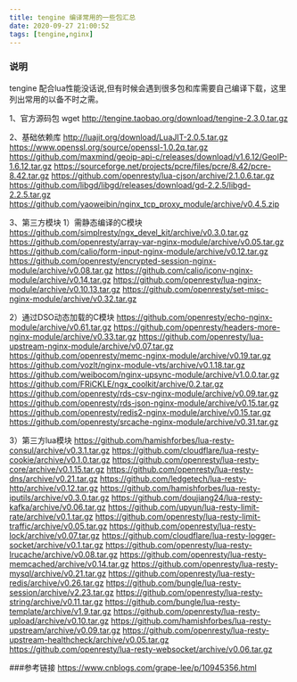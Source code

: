 ```yaml
---
title: tengine 编译常用的一些包汇总
date: 2020-09-27 21:00:52
tags: [tengine,nginx]
---
```

### 说明
tengine 配合lua性能没话说,但有时候会遇到很多包和库需要自己编译下载，这里列出常用的以备不时之需。

1、官方源码包
wget http://tengine.taobao.org/download/tengine-2.3.0.tar.gz



2、基础依赖库
http://luajit.org/download/LuaJIT-2.0.5.tar.gz
https://www.openssl.org/source/openssl-1.0.2q.tar.gz
https://github.com/maxmind/geoip-api-c/releases/download/v1.6.12/GeoIP-1.6.12.tar.gz
https://sourceforge.net/projects/pcre/files/pcre/8.42/pcre-8.42.tar.gz
https://github.com/openresty/lua-cjson/archive/2.1.0.6.tar.gz
https://github.com/libgd/libgd/releases/download/gd-2.2.5/libgd-2.2.5.tar.gz
https://github.com/yaoweibin/nginx_tcp_proxy_module/archive/v0.4.5.zip

3、第三方模块
1）需静态编译的C模块
https://github.com/simplresty/ngx_devel_kit/archive/v0.3.0.tar.gz
https://github.com/openresty/array-var-nginx-module/archive/v0.05.tar.gz
https://github.com/calio/form-input-nginx-module/archive/v0.12.tar.gz
https://github.com/openresty/encrypted-session-nginx-module/archive/v0.08.tar.gz
https://github.com/calio/iconv-nginx-module/archive/v0.14.tar.gz
https://github.com/openresty/lua-nginx-module/archive/v0.10.13.tar.gz
https://github.com/openresty/set-misc-nginx-module/archive/v0.32.tar.gz

<!-- more -->

2）通过DSO动态加载的C模块
https://github.com/openresty/echo-nginx-module/archive/v0.61.tar.gz
https://github.com/openresty/headers-more-nginx-module/archive/v0.33.tar.gz
https://github.com/openresty/lua-upstream-nginx-module/archive/v0.07.tar.gz
https://github.com/openresty/memc-nginx-module/archive/v0.19.tar.gz
https://github.com/vozlt/nginx-module-vts/archive/v0.1.18.tar.gz
https://github.com/weibocom/nginx-upsync-module/archive/v1.0.0.tar.gz
https://github.com/FRiCKLE/ngx_coolkit/archive/0.2.tar.gz
https://github.com/openresty/rds-csv-nginx-module/archive/v0.09.tar.gz
https://github.com/openresty/rds-json-nginx-module/archive/v0.15.tar.gz
https://github.com/openresty/redis2-nginx-module/archive/v0.15.tar.gz
https://github.com/openresty/srcache-nginx-module/archive/v0.31.tar.gz

3）第三方lua模块
https://github.com/hamishforbes/lua-resty-consul/archive/v0.3.1.tar.gz
https://github.com/cloudflare/lua-resty-cookie/archive/v0.1.0.tar.gz
https://github.com/openresty/lua-resty-core/archive/v0.1.15.tar.gz
https://github.com/openresty/lua-resty-dns/archive/v0.21.tar.gz
https://github.com/ledgetech/lua-resty-http/archive/v0.12.tar.gz
https://github.com/hamishforbes/lua-resty-iputils/archive/v0.3.0.tar.gz
https://github.com/doujiang24/lua-resty-kafka/archive/v0.06.tar.gz
https://github.com/upyun/lua-resty-limit-rate/archive/v0.1.tar.gz
https://github.com/openresty/lua-resty-limit-traffic/archive/v0.05.tar.gz
https://github.com/openresty/lua-resty-lock/archive/v0.07.tar.gz
https://github.com/cloudflare/lua-resty-logger-socket/archive/v0.1.tar.gz
https://github.com/openresty/lua-resty-lrucache/archive/v0.08.tar.gz
https://github.com/openresty/lua-resty-memcached/archive/v0.14.tar.gz
https://github.com/openresty/lua-resty-mysql/archive/v0.21.tar.gz
https://github.com/openresty/lua-resty-redis/archive/v0.26.tar.gz
https://github.com/bungle/lua-resty-session/archive/v2.23.tar.gz
https://github.com/openresty/lua-resty-string/archive/v0.11.tar.gz
https://github.com/bungle/lua-resty-template/archive/v1.9.tar.gz
https://github.com/openresty/lua-resty-upload/archive/v0.10.tar.gz
https://github.com/hamishforbes/lua-resty-upstream/archive/v0.09.tar.gz
https://github.com/openresty/lua-resty-upstream-healthcheck/archive/v0.05.tar.gz
https://github.com/openresty/lua-resty-websocket/archive/v0.06.tar.gz


###参考链接
https://www.cnblogs.com/grape-lee/p/10945356.html
